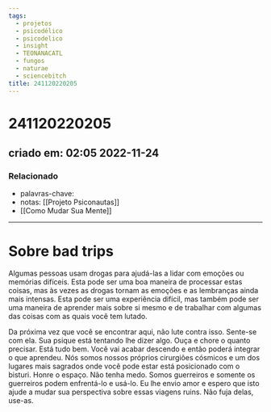 ```yaml
---
tags:
  - projetos
  - psicodélico
  - psicodelico
  - insight
  - TEONANACATL
  - fungos
  - naturae
  - sciencebitch
title: 241120220205
---
```


# 241120220205

## criado em: 02:05 2022-11-24

### Relacionado

- palavras-chave: 
- notas: [[Projeto Psiconautas]]
- [[Como Mudar Sua Mente]]
---

# Sobre bad trips

Algumas pessoas usam drogas para ajudá-las a lidar com emoções ou memórias difíceis. Esta pode ser uma boa maneira de processar estas coisas, mas às vezes as drogas tornam as emoções e as lembranças ainda mais intensas. Esta pode ser uma experiência difícil, mas também pode ser uma maneira de aprender mais sobre si mesmo e de trabalhar com algumas das coisas com as quais você tem lutado.

Da próxima vez que você se encontrar aqui, não lute contra isso. Sente-se com ela. Sua psique está tentando lhe dizer algo. Ouça e chore o quanto precisar. Está tudo bem. Você vai acabar descendo e então poderá integrar o que aprendeu. Nós somos nossos próprios cirurgiões cósmicos e um dos lugares mais sagrados onde você pode estar está posicionado com o bisturi. Honre o espaço. Não tenha medo. Somos guerreiros e somente os guerreiros podem enfrentá-lo e usá-lo. Eu lhe envio amor e espero que isto ajude a mudar sua perspectiva sobre essas viagens ruins. Não fuja delas, use-as.
